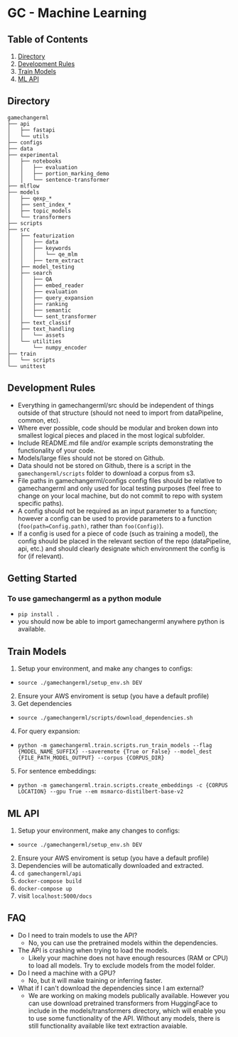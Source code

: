 # GC - Machine Learning
## Table of Contents
1. [Directory](##Directory)
2. [Development Rules](#Development-Rules)
3. [Train Models](#Train-Models)
4. [ML API](#ML-API)

## Directory
```
gamechangerml
├── api
│   ├── fastapi
│   └── utils
├── configs
├── data
├── experimental
│   ├── notebooks
│   │   ├── evaluation
│   │   ├── portion_marking_demo
│   │   └── sentence-transformer
├── mlflow
├── models
│   ├── qexp_*
│   ├── sent_index_*
│   ├── topic_models
│   └── transformers
├── scripts
├── src
│   ├── featurization
│   │   ├── data
│   │   ├── keywords
│   │   │   └── qe_mlm
│   │   ├── term_extract
│   ├── model_testing
│   ├── search
│   │   ├── QA
│   │   ├── embed_reader
│   │   ├── evaluation
│   │   ├── query_expansion
│   │   ├── ranking
│   │   ├── semantic
│   │   └── sent_transformer
│   ├── text_classif
│   ├── text_handling
│   │   └── assets
│   └── utilities
│       └── numpy_encoder
├── train
│   └── scripts
└── unittest
```

## Development Rules
- Everything in gamechangerml/src should be independent of things outside of that structure (should not need to import from dataPipeline, common, etc).
- Where ever possible, code should be modular and broken down into smallest logical pieces and placed in the most logical subfolder.
- Include README.md file and/or example scripts demonstrating the functionality of your code.
- Models/large files should not be stored on Github.
- Data should not be stored on Github, there is a script in the `gamechangerml/scripts` folder to download a corpus from s3.
- File paths in gamechangerml/configs config files should be relative to gamechangerml and only used for local testing purposes (feel free to change on your local machine, but do not commit to repo with system specific paths).
- A config should not be required as an input parameter to a function; however a config can be used to provide parameters to a function (`foo(path=Config.path)`, rather than `foo(Config)`).
- If a config is used for a piece of code (such as training a model), the config should be placed in the relevant section of the repo (dataPipeline, api, etc.) and should clearly designate which environment the config is for (if relevant).

## Getting Started
### To use gamechangerml as a python module
- `pip install .`
- you should now be able to import gamechangerml anywhere python is available.


## Train Models
1. Setup your environment, and make any changes to configs: 
- `source ./gamechangerml/setup_env.sh DEV`
2. Ensure your AWS enviroment is setup (you have a default profile)
3. Get dependencies
- `source ./gamechangerml/scripts/download_dependencies.sh`
4. For query expansion:
- `python -m gamechangerml.train.scripts.run_train_models --flag {MODEL_NAME_SUFFIX} --saveremote {True or False} --model_dest {FILE_PATH_MODEL_OUTPUT} --corpus {CORPUS_DIR}`
5. For sentence embeddings:
- `python -m gamechangerml.train.scripts.create_embeddings -c {CORPUS LOCATION} --gpu True --em msmarco-distilbert-base-v2`

## ML API
1. Setup your environment, make any changes to configs: 
- `source ./gamechangerml/setup_env.sh DEV`
2. Ensure your AWS enviroment is setup (you have a default profile)
3. Dependencies will be automatically downloaded and extracted.
4. `cd gamechangerml/api`
5. `docker-compose build`
6. `docker-compose up`
7. visit `localhost:5000/docs`

## FAQ
- Do I need to train models to use the API?
  - No, you can use the pretrained models within the dependencies. 
- The API is crashing when trying to load the models.
  - Likely your machine does not have enough resources (RAM or CPU) to load all models. Try to exclude models from the model folder.
- Do I need a machine with a GPU?
  - No, but it will make training or inferring faster.
- What if I can't download the dependencies since I am external?
  - We are working on making models publically available. However you can use download pretrained transformers from HuggingFace to include in the models/transformers directory, which will enable you to use some functionality of the API. Without any models, there is still functionality available like text extraction avaiable. 
